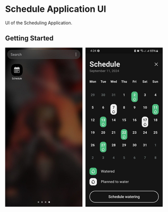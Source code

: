 # Schedule Application UI

UI of the Scheduling Application.

## Getting Started

<div style="display: flex; gap: 10px;">
  <img src="assets/images/image1.jpg" alt="image1" width="250" style="display: inline-block;" />
  <img src="assets/images/image2.jpg" alt="image2" width="250" style="display: inline-block;" />
</div>


